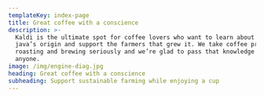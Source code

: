 ```yaml
---
templateKey: index-page
title: Great coffee with a conscience
description: >-
  Kaldi is the ultimate spot for coffee lovers who want to learn about their
  java’s origin and support the farmers that grew it. We take coffee production,
  roasting and brewing seriously and we’re glad to pass that knowledge to
  anyone.
image: /img/engine-diag.jpg
heading: Great coffee with a conscience
subheading: Support sustainable farming while enjoying a cup
---
```

